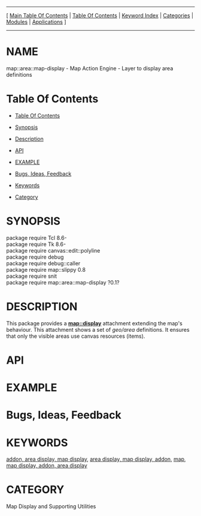 
[//000000001]: # (map::area::map\-display \- Map display support)
[//000000002]: # (Generated from file 'area\-map\-display\.man' by tcllib/doctools with format 'markdown')
[//000000003]: # (map::area::map\-display\(n\) 0\.1 tklib "Map display support")

<hr> [ <a href="../../../../toc.md">Main Table Of Contents</a> &#124; <a
href="../../../toc.md">Table Of Contents</a> &#124; <a
href="../../../../index.md">Keyword Index</a> &#124; <a
href="../../../../toc0.md">Categories</a> &#124; <a
href="../../../../toc1.md">Modules</a> &#124; <a
href="../../../../toc2.md">Applications</a> ] <hr>

# NAME

map::area::map\-display \- Map Action Engine \- Layer to display area definitions

# <a name='toc'></a>Table Of Contents

  - [Table Of Contents](#toc)

  - [Synopsis](#synopsis)

  - [Description](#section1)

  - [API](#section2)

  - [EXAMPLE](#section3)

  - [Bugs, Ideas, Feedback](#section4)

  - [Keywords](#keywords)

  - [Category](#category)

# <a name='synopsis'></a>SYNOPSIS

package require Tcl 8\.6\-  
package require Tk 8\.6\-  
package require canvas::edit::polyline  
package require debug  
package require debug::caller  
package require map::slippy 0\.8  
package require snit  
package require map::area::map\-display ?0\.1?  

# <a name='description'></a>DESCRIPTION

This package provides a __[map::display](display\.md)__ attachment
extending the map's behaviour\. This attachment shows a set of *geo/area*
definitions\. It ensures that only the visible areas use canvas resources
\(items\)\.

# <a name='section2'></a>API

# <a name='section3'></a>EXAMPLE

# <a name='section4'></a>Bugs, Ideas, Feedback

# <a name='keywords'></a>KEYWORDS

[addon, area display, map
display](\.\./\.\./\.\./\.\./index\.md\#addon\_area\_display\_map\_display), [area
display, map display,
addon](\.\./\.\./\.\./\.\./index\.md\#area\_display\_map\_display\_addon),
[map](\.\./\.\./\.\./\.\./index\.md\#map), [map display, addon, area
display](\.\./\.\./\.\./\.\./index\.md\#map\_display\_addon\_area\_display)

# <a name='category'></a>CATEGORY

Map Display and Supporting Utilities
